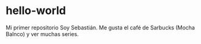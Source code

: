 # hello-world
Mi primer repositorio 
Soy Sebastián. Me gusta el café de Sarbucks (Mocha Balnco) y ver muchas series.
